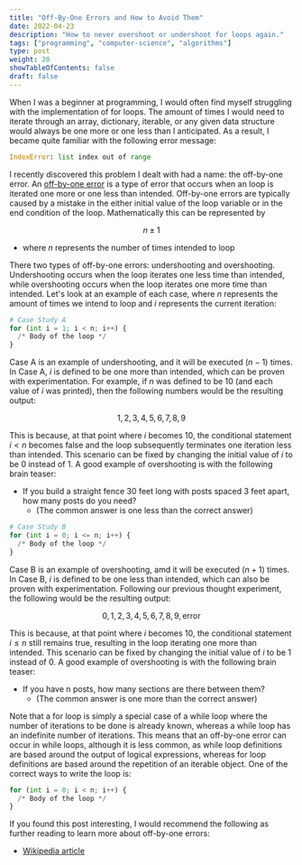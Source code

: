 ```yaml
---
title: "Off-By-One Errors and How to Avoid Them"
date: 2022-04-23
description: "How to never overshoot or undershoot for loops again."
tags: ["programming", "computer-science", "algorithms"]
type: post
weight: 20
showTableOfContents: false
draft: false
---
```


When I was a beginner at programming, I would often find myself struggling with the implementation of for loops. The amount of times I would need to iterate through an array, dictionary, iterable, or any given data structure would always be one more or one less than I anticipated. As a 
result, I became quite familiar with the following error message:

```python
IndexError: list index out of range
```

I recently discovered this problem I dealt with had a name: the off-by-one error. An [off-by-one error](http://en.wikipedia.org/wiki/Off-by-one_error) is a type of error that occurs when an loop is iterated one more or one less than intended. Off-by-one errors are typically caused by a mistake in the either initial value of the loop variable or in the end condition of the loop. Mathematically this can be represented by

$$
n \pm	1
$$

* where $n$ represents the number of times intended to loop

There two types of off-by-one errors: undershooting and overshooting. Undershooting occurs when the loop iterates one less time than intended, while overshooting occurs when the loop iterates one more time than intended. Let's look at an example of each case, where $n$ represents the amount of times we intend to loop and $i$ represents the current iteration:

```python
# Case Study A
for (int i = 1; i < n; i++) {
  /* Body of the loop */
}
```

Case A is an example of undershooting, and it will be executed $(n - 1)$ times. In Case A, $i$ is defined to be one more than intended, which can be proven with experimentation. For example, if $n$ was defined to be $10$ (and each value of $i$ was printed), then the following numbers would be the resulting output:

$$1, 2, 3, 4, 5, 6, 7, 8, 9$$

This is because, at that point where $i$ becomes $10$, the conditional statement $i < n$ becomes false and the loop subsequently terminates one iteration less than intended. This scenario can be fixed by changing the initial value of $i$ to be $0$ instead of $1$. A good example of overshooting is with the following brain teaser:
* If you build a straight fence 30 feet long with posts spaced 3 feet apart, how many posts do you need?
  * (The common answer is one less than the correct answer)

```python
# Case Study B
for (int i = 0; i <= n; i++) {
  /* Body of the loop */
}
```

Case B is an example of overshooting, amd it will be executed $(n + 1)$ times. In Case B, $i$ is defined to be one less than intended, which can also be proven with experimentation. Following our previous thought experiment, the following would be the resulting output:

$$0, 1, 2, 3, 4, 5, 6, 7, 8, 9, \text{error}$$

This is because, at that point where $i$ becomes $10$, the conditional statement $i \leq n$ still remains true, resulting in the loop iterating one more than intended. This scenario can be fixed by changing the initial value of $i$ to be $1$ instead of $0$. A good example of overshooting is with the following brain teaser:
* If you have n posts, how many sections are there between them?
  * (The common answer is one more than the correct answer)

Note that a for loop is simply a special case of a while loop where the number of iterations to be done is already known, whereas a while loop has an indefinite number of iterations. This means that an off-by-one error can occur in while loops, although it is less common, as while loop definitions are based around the output of logical expressions, whereas for loop definitions are based around the repetition of an iterable object. One of the correct ways to write the loop is:

```python
for (int i = 0; i < n; i++) {
  /* Body of the loop */
}
```

If you found this post interesting, I would recommend the following as further reading to learn more about off-by-one errors:
* [Wikipedia article](https://en.wikipedia.org/wiki/Off-by-one_error)